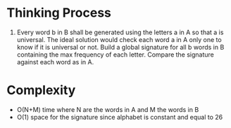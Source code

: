 # Thinking Process 

1. Every word b in B shall be generated using the letters a in A so that a is universal. The ideal solution would check each word a in A only one to know if it is universal or not. Build a global signature for all b words in B containing the max frequency of each letter. Compare the signature against each word as in A.

# Complexity 

* O(N+M) time where N are the words in A and M the words in B
* O(1) space for the signature since alphabet is constant and equal to 26






